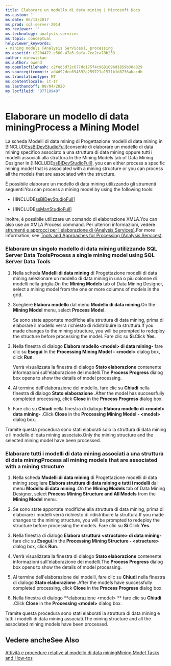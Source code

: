 ```yaml
---
title: Elaborare un modello di data mining | Microsoft Docs
ms.custom: ''
ms.date: 06/13/2017
ms.prod: sql-server-2014
ms.reviewer: ''
ms.technology: analysis-services
ms.topic: conceptual
helpviewer_keywords:
- mining models [Analysis Services], processing
ms.assetid: c2204472-c500-47a5-9afa-7ce2ca78b233
author: minewiskan
ms.author: owend
ms.openlocfilehash: c2fed5d72c677dc175f4c9681096d1859b30d829
ms.sourcegitcommit: ad4d92dce894592a259721a1571b1d8736abacdb
ms.translationtype: MT
ms.contentlocale: it-IT
ms.lasthandoff: 08/04/2020
ms.locfileid: "87718948"
---
```

# <a name="process-a-mining-model"></a><span data-ttu-id="ab140-102">Elaborare un modello di data mining</span><span class="sxs-lookup"><span data-stu-id="ab140-102">Process a Mining Model</span></span>
  <span data-ttu-id="ab140-103">La scheda Modelli di data mining di Progettazione modelli di data mining in [!INCLUDE[ssBIDevStudioFull](../../includes/ssbidevstudiofull-md.md)]consente di elaborare un modello di data mining specifico associato a una struttura di data mining oppure tutti i modelli associati alla struttura.</span><span class="sxs-lookup"><span data-stu-id="ab140-103">In the Mining Models tab of Data Mining Designer in [!INCLUDE[ssBIDevStudioFull](../../includes/ssbidevstudiofull-md.md)], you can either process a specific mining model that is associated with a mining structure or you can process all the models that are associated with the structure.</span></span>  
  
 <span data-ttu-id="ab140-104">È possibile elaborare un modello di data mining utilizzando gli strumenti seguenti:</span><span class="sxs-lookup"><span data-stu-id="ab140-104">You can process a mining model by using the following tools:</span></span>  
  
-   [!INCLUDE[ssBIDevStudioFull](../../includes/ssbidevstudiofull-md.md)]  
  
-   [!INCLUDE[ssManStudioFull](../../includes/ssmanstudiofull-md.md)]  
  
 <span data-ttu-id="ab140-105">Inoltre, è possibile utilizzare un comando di elaborazione XMLA.</span><span class="sxs-lookup"><span data-stu-id="ab140-105">You can also use an XMLA Process command.</span></span> <span data-ttu-id="ab140-106">Per ulteriori informazioni, vedere [strumenti e approcci per l'elaborazione di &#40;Analysis Services&#41;](../multidimensional-models/tools-and-approaches-for-processing-analysis-services.md).</span><span class="sxs-lookup"><span data-stu-id="ab140-106">For more information, see  [Tools and Approaches for Processing &#40;Analysis Services&#41;](../multidimensional-models/tools-and-approaches-for-processing-analysis-services.md).</span></span>  
  
### <a name="process-a-single-mining-model-using-sql-server-data-tools"></a><span data-ttu-id="ab140-107">Elaborare un singolo modello di data mining utilizzando SQL Server Data Tools</span><span class="sxs-lookup"><span data-stu-id="ab140-107">Process a single mining model using SQL Server Data Tools</span></span>  
  
1.  <span data-ttu-id="ab140-108">Nella scheda **Modelli di data mining** di Progettazione modelli di data mining selezionare un modello di data mining in una o più colonne di modelli nella griglia.</span><span class="sxs-lookup"><span data-stu-id="ab140-108">On the **Mining Models** tab of Data Mining Designer, select a mining model from the one or more columns of models in the grid.</span></span>  
  
2.  <span data-ttu-id="ab140-109">Scegliere **Elabora modello** dal menu **Modello di data mining**.</span><span class="sxs-lookup"><span data-stu-id="ab140-109">On the **Mining Model** menu, select **Process Model**.</span></span>  
  
     <span data-ttu-id="ab140-110">Se sono state apportate modifiche alla struttura di data mining, prima di elaborare il modello verrà richiesto di ridistribuire la struttura.</span><span class="sxs-lookup"><span data-stu-id="ab140-110">If you made changes to the mining structure, you will be prompted to redeploy the structure before processing the model.</span></span> <span data-ttu-id="ab140-111">Fare clic su **Sì**.</span><span class="sxs-lookup"><span data-stu-id="ab140-111">Click **Yes**.</span></span>  
  
3.  <span data-ttu-id="ab140-112">Nella finestra di dialogo **Elabora modello \<model> di data mining-** fare clic su **Esegui**.</span><span class="sxs-lookup"><span data-stu-id="ab140-112">In the **Processing Mining Model - \<model>** dialog box, click **Run**.</span></span>  
  
     <span data-ttu-id="ab140-113">Verrà visualizzata la finestra di dialogo **Stato elaborazione** contenente informazioni sull'elaborazione dei modelli.</span><span class="sxs-lookup"><span data-stu-id="ab140-113">The **Process Progress** dialog box opens to show the details of model processing.</span></span>  
  
4.  <span data-ttu-id="ab140-114">Al termine dell'elaborazione del modello, fare clic su **Chiudi** nella finestra di dialogo **Stato elaborazione** .</span><span class="sxs-lookup"><span data-stu-id="ab140-114">After the model has successfully completed processing, click **Close** in the **Process Progress** dialog box.</span></span>  
  
5.  <span data-ttu-id="ab140-115">Fare clic su **Chiudi** nella finestra di dialogo **Elabora modello di \<model> data mining-** .</span><span class="sxs-lookup"><span data-stu-id="ab140-115">Click **Close** in the **Processing Mining Model - \<model>** dialog box.</span></span>  
  
 <span data-ttu-id="ab140-116">Tramite questa procedura sono stati elaborati solo la struttura di data mining e il modello di data mining associato.</span><span class="sxs-lookup"><span data-stu-id="ab140-116">Only the mining structure and the selected mining model have been processed.</span></span>  
  
### <a name="process-all-mining-models-that-are-associated-with-a-mining-structure"></a><span data-ttu-id="ab140-117">Elaborare tutti i modelli di data mining associati a una struttura di data mining</span><span class="sxs-lookup"><span data-stu-id="ab140-117">Process all mining models that are associated with a mining structure</span></span>  
  
1.  <span data-ttu-id="ab140-118">Nella scheda **Modelli di data mining** di Progettazione modelli di data mining scegliere **Elabora struttura di data mining e tutti i modelli** dal menu **Modello di data mining** .</span><span class="sxs-lookup"><span data-stu-id="ab140-118">On the **Mining Models** tab of Data Mining Designer, select **Process Mining Structure and All Models** from the **Mining Model** menu.</span></span>  
  
2.  <span data-ttu-id="ab140-119">Se sono state apportate modifiche alla struttura di data mining, prima di elaborare i modelli verrà richiesto di ridistribuire la struttura.</span><span class="sxs-lookup"><span data-stu-id="ab140-119">If you made changes to the mining structure, you will be prompted to redeploy the structure before processing the models.</span></span> <span data-ttu-id="ab140-120">Fare clic su **Sì**.</span><span class="sxs-lookup"><span data-stu-id="ab140-120">Click **Yes**.</span></span>  
  
3.  <span data-ttu-id="ab140-121">Nella finestra di dialogo **Elabora struttura \<structure> di data mining-** fare clic su **Esegui**.</span><span class="sxs-lookup"><span data-stu-id="ab140-121">In the **Processing Mining Structure - \<structure>** dialog box, click **Run**.</span></span>  
  
4.  <span data-ttu-id="ab140-122">Verrà visualizzata la finestra di dialogo **Stato elaborazione** contenente informazioni sull'elaborazione dei modelli.</span><span class="sxs-lookup"><span data-stu-id="ab140-122">The **Process Progress** dialog box opens to show the details of model processing.</span></span>  
  
5.  <span data-ttu-id="ab140-123">Al termine dell'elaborazione dei modelli, fare clic su **Chiudi** nella finestra di dialogo **Stato elaborazione** .</span><span class="sxs-lookup"><span data-stu-id="ab140-123">After the models have successfully completed processing, click **Close** in the **Process Progress** dialog box.</span></span>  
  
6.  <span data-ttu-id="ab140-124">Nella finestra di dialogo \*\*elaborazione \<model> \*\* fare clic su **Chiudi** .</span><span class="sxs-lookup"><span data-stu-id="ab140-124">Click **Close** in the **Processing \<model>** dialog box.</span></span>  
  
 <span data-ttu-id="ab140-125">Tramite questa procedura sono stati elaborati la struttura di data mining e tutti i modelli di data mining associati.</span><span class="sxs-lookup"><span data-stu-id="ab140-125">The mining structure and all the associated mining models have been processed.</span></span>  
  
## <a name="see-also"></a><span data-ttu-id="ab140-126">Vedere anche</span><span class="sxs-lookup"><span data-stu-id="ab140-126">See Also</span></span>  
 [<span data-ttu-id="ab140-127">Attività e procedure relative al modello di data mining</span><span class="sxs-lookup"><span data-stu-id="ab140-127">Mining Model Tasks and How-tos</span></span>](mining-model-tasks-and-how-tos.md)  
  
  
